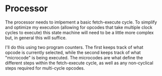 # Processor

The processor needs to imlpement a basic fetch-execute cycle.  To simplify and optimize my execution (allowing for opcodes that take multiple clock cycles to execute) this state machine will need to be a little more complex but, in general this will suffice.

I'll do this using two program counters.  The first keeps track of what opcode is currently selected, while the second keeps track of what "microcode" is being executed.  The microcodes are what define the different steps within the fetch-execute cycle, as well as any non-cyclical steps required for multi-cycle opcodes.